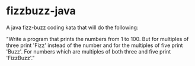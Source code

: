 # fizzbuzz-java
A java fizz-buzz coding kata that will do the following:

"Write a program that prints the numbers from 1 to 100. But for multiples of three print 'Fizz'
instead of the number and for the multiples of five print 'Buzz'.
 For numbers which are multiples of both three and five print 'FizzBuzz'."
